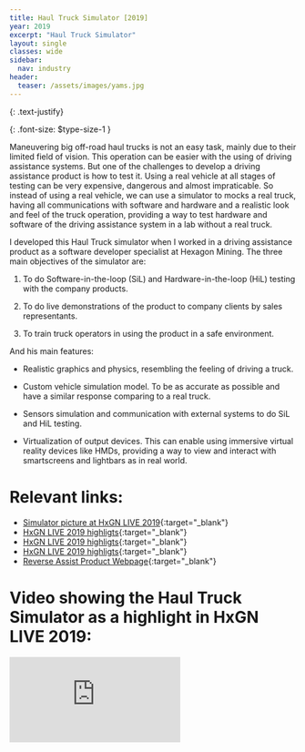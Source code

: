 ```yaml
---
title: Haul Truck Simulator [2019]
year: 2019
excerpt: "Haul Truck Simulator"
layout: single
classes: wide
sidebar:
  nav: industry
header:
  teaser: /assets/images/yams.jpg
---
```


{: .text-justify}

{: .font-size: $type-size-1 }

Maneuvering big off-road haul trucks is not an easy task, mainly due to their limited field of vision. This operation can be easier with the using of driving assistance systems. But one of the challenges to develop a driving assistance product is how to test it. Using a real vehicle at all stages of testing can be very expensive, dangerous and almost impraticable. So instead of using a real vehicle, we can use a simulator to mocks a real truck, having all communications with software and hardware and a realistic look and feel of the truck operation, providing a way to test hardware and software of the driving assistance system in a lab without a real truck.

I developed this Haul Truck simulator when I worked in a driving assistance product as a software developer specialist at Hexagon Mining. The three main objectives of the simulator are:
 
1. To do Software-in-the-loop (SiL) and Hardware-in-the-loop (HiL) testing with the company products.

2. To do live demonstrations of the product to company clients by sales representants.

3. To train truck operators in using the product in a safe environment.

And his main features:

* Realistic graphics and physics, resembling the feeling of driving a truck.

* Custom vehicle simulation model. To be as accurate as possible and have a similar response comparing to a real truck.

* Sensors simulation and communication with external systems to do SiL and HiL testing.

* Virtualization of output devices. This can enable using immersive virtual reality devices like HMDs, providing a way to view and interact with smartscreens and lightbars as in real world.

# Relevant links:

* [Simulator picture at HxGN LIVE 2019](https://bynder.hexagon.com/web/4a4ac9956a097b72/hxgn-live-2019-photography/?mediaId=ED9883CC-1DB1-4E73-BDFB8BFBB5B8CEBB){:target="_blank"}
* [HxGN LIVE 2019 highligts](https://blog.hexagonmining.com/the-life-of-your-mine-is-worth-spending-four-days-in-vegas/#:~:text=in%20the%20zone%2C%20you%20can%20step%20inside%20our%20cabin%20simulator%20and%20see%20how%20an%20integrated%20safety%20solution%20addresses%20mining%E2%80%99s%20perennial%20hazards.){:target="_blank"}
* [HxGN LIVE 2019 highligts](https://blog.hexagonmining.com/viva-las-vegas-hxgn-live-2019-in-photos/#:~:text=haultruck%20simulator){:target="_blank"}
* [HxGN LIVE 2019 highligts](https://blog.hexagonmining.com/top-7-takeaways-from-hxgn-live/#:~:text=hexagon%E2%80%99s%20haultruck%20simulator%20allowed%20me%20to%20see%20what%20it%E2%80%99s%20like%20to%20drive%20a%20haul%20truck%20equipped%20with%20our%20hardware%20such%20as%20oas-hv%2C%20reverse%20assist%20and%20op%20pro.){:target="_blank"}
* [Reverse Assist Product Webpage](https://hexagonmining.com/solutions/operations-portfolio/hxgn-mineoperate-reverse-assist){:target="_blank"}

# Video showing the Haul Truck Simulator as a highlight in HxGN LIVE 2019:
<iframe src="https://www.youtube.com/embed/J68APmP0ZtA?start=155&end=195" frameborder="0"></iframe>
